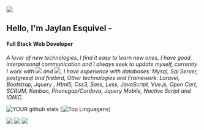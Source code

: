 <img src="https://media-exp1.licdn.com/dms/image/C5616AQFchQWje4b0ZA/profile-displaybackgroundimage-shrink_350_1400/0/1543417359790?e=1665619200&v=beta&t=Q3s3QndqOGJd5yzddIVIhEYNvxy4gDAnasHTD2bsZhg">

## Hello, I'm Jaylan Esquivel -
#### Full Stack Web Developer
 
  _A lover of new technologies, I find it easy to learn new ones, I have good interpersonal communication and I always seek to update myself, currently I work with <img src="https://img.shields.io/badge/-PHP-blue" > and <img src="https://img.shields.io/badge/-Mysql-orange" >, I have experience with databases: Mysql, Sql Server, postgresql and firebird, Other technologies and Framework: Laravel, Bootstrap, Jquery , Html5, Css3, Sass, Less, JavaScript, Vue.js, Open Cart, SCRUM, Kanban, Phonegap/Cordova, Jquery Mobile, Nactive Script and IONIC._

![YOUR github stats](https://github-readme-stats.vercel.app/api?username=jaylanesquivel&theme=radical)
[![Top Linguagens](https://github-readme-stats.vercel.app/api/top-langs/?username=jaylanesquivel&layout=compact&theme=radical)]

[<img src="https://img.shields.io/badge/twitter-%231DA1F2.svg?&style=for-the-badge&logo=twitter&logoColor=white" />](https://twitter.com/jaylanesquivel) 
[<img src="https://img.shields.io/badge/linkedin-%230077B5.svg?&style=for-the-badge&logo=linkedin&logoColor=white" />](https://www.linkedin.com/in/jaylan-esquivel-134627146) [<img src = "https://img.shields.io/badge/instagram-%23E4405F.svg?&style=for-the-badge&logo=instagram&logoColor=white">](https://www.instagram.com/_jaylanesquivel/) 
